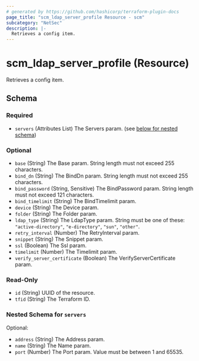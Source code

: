 ```yaml
---
# generated by https://github.com/hashicorp/terraform-plugin-docs
page_title: "scm_ldap_server_profile Resource - scm"
subcategory: "NetSec"
description: |-
  Retrieves a config item.
---
```


# scm_ldap_server_profile (Resource)

Retrieves a config item.



<!-- schema generated by tfplugindocs -->
## Schema

### Required

- `servers` (Attributes List) The Servers param. (see [below for nested schema](#nestedatt--servers))

### Optional

- `base` (String) The Base param. String length must not exceed 255 characters.
- `bind_dn` (String) The BindDn param. String length must not exceed 255 characters.
- `bind_password` (String, Sensitive) The BindPassword param. String length must not exceed 121 characters.
- `bind_timelimit` (String) The BindTimelimit param.
- `device` (String) The Device param.
- `folder` (String) The Folder param.
- `ldap_type` (String) The LdapType param. String must be one of these: `"active-directory"`, `"e-directory"`, `"sun"`, `"other"`.
- `retry_interval` (Number) The RetryInterval param.
- `snippet` (String) The Snippet param.
- `ssl` (Boolean) The Ssl param.
- `timelimit` (Number) The Timelimit param.
- `verify_server_certificate` (Boolean) The VerifyServerCertificate param.

### Read-Only

- `id` (String) UUID of the resource.
- `tfid` (String) The Terraform ID.

<a id="nestedatt--servers"></a>
### Nested Schema for `servers`

Optional:

- `address` (String) The Address param.
- `name` (String) The Name param.
- `port` (Number) The Port param. Value must be between 1 and 65535.
